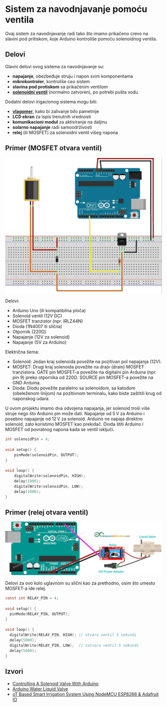# Sistem za navodnjavanje pomoću ventila

Ovaj sistem za navodnjavanje radi tako što imamo prikačeno crevo na slavini pod pritiskom, koje Arduino kontroliše pomoću solenoidnog ventila.

## Delovi

Glavni delovi ovog sistema za navodnjavanje su:
- **napajanje**, obezbeđuje struju i napon svim komponentama
- **mikrokontroler**, kontroliše ceo sistem
- **slavina pod protiskom** sa prikačenim ventilom
- **[solenoidni ventil](../solenoidi.md)** (normalno zatvoren), po potrebi pušta vodu

Dodatni delovi irigacionog sistema mogu biti:
- **[vlagomer](vlagomer.md)**, kako bi zalivanje bilo pametnije
- **LCD ekran** za ispis trenutnih vrednosti
- **komunikacioni modul** za aktiviranje na daljinu
- **solarno napajanje** radi samoodrživosti
- **relej** (ili MOSFET) za solenoidni ventil višeg napona

## Primer (MOSFET otvara ventil)

![](../slike/arduino-i-solenoid.jpg)

Delovi:
* Arduino Uno (ili kompatibilna ploča)
* Solenoid ventil (12V DC)
* MOSFET tranzistor (npr. IRLZ44N)
* Dioda (1N4007 ili slična)
* Otpornik (220Ω)
* Napajanje (12V za solenoid)
* Napajanje (5V za Arduino)

Električna šema:

- Solenoid: Jedan kraj solenoida povežite na pozitivan pol napajanja (12V).
- MOSFET: Drugi kraj solenoida povežite na drajv (drain) MOSFET tranzistora. GATE pin MOSFET-a povežite na digitalni pin Arduina (npr. pin 9) preko otpornika od 220Ω. SOURCE pin MOSFET-a povežite na GND Arduina.
- Dioda: Diodu povežite paralelno sa solenoidom, sa katodom (obeleženom linijom) na pozitivnom terminalu, kako biste zaštitili krug od naponskog udara.

U ovom projektu imamo dva odvojena napajanja, jer solenoid troši više struje nego što Arduino pin može dati. Napajanje od 5 V za Arduino i posebno napajanje od 12 V za solenoid. Arduino ne napaja direktno solenoid, zato koristimo MOSFET kao prekidač. Dioda štiti Arduino i MOSFET od povratnog napona kada se ventil isključi.

```c
int solenoidPin = 4;

void setup() {
    pinMode(solenoidPin, OUTPUT);
}

void loop() {
    digitalWrite(solenoidPin, HIGH);
    delay(1000);
    digitalWrite(solenoidPin, LOW);
    delay(1000);
}
```

## Primer (relej otvara ventil)

![](../slike/arduino-relej-solenoid.jpg)

Delovi za ovo kolo uglavnom su slični kao za prethodno, osim što umesto MOSFET-a ide relej.

```c
const int RELAY_PIN = 4;

void setup() {
  pinMode(RELAY_PIN, OUTPUT);
}

void loop() {
  digitalWrite(RELAY_PIN, HIGH); // otvara ventil 5 sekundi
  delay(5000);
  digitalWrite(RELAY_PIN, LOW);  // zatvara ventil 5 sekundi
  delay(5000);
}
```

## Izvori

- [Controlling A Solenoid Valve With Arduino](https://bc-robotics.com/tutorials/controlling-a-solenoid-valve-with-arduino/)
- [Arduino Water Liquid Valve](https://arduinogetstarted.com/tutorials/arduino-water-liquid-valve)
- [oT Based Smart Irrigation System Using NodeMCU ESP8266 & Adafruit IO](https://www.instructables.com/IoT-Based-Smart-Irrigation-System-Using-NodeMCU-ES/)
